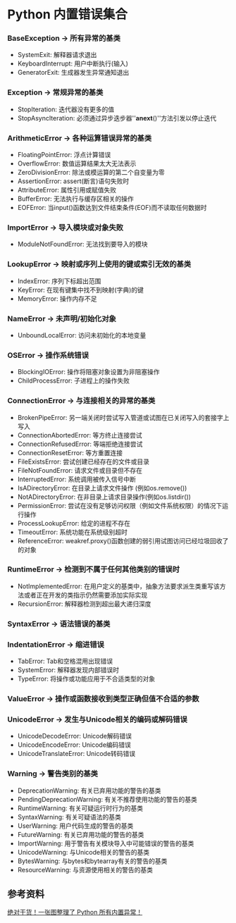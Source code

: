 # Python 内置错误集合

### BaseException -> 所有异常的基类
* SystemExit: 解释器请求退出   
* KeyboardInterrupt: 用户中断执行(输入)   
* GeneratorExit: 生成器发生异常通知退出   

### Exception -> 常规异常的基类
* StopIteration: 迭代器没有更多的值  
* StopAsyncIteration: 必须通过异步迭步器''__anext__()''方法引发以停止迭代   

### ArithmeticError -> 各种运算错误异常的基类
* FloatingPointError: 浮点计算错误   
* OverflowError: 数值运算结果太大无法表示   
* ZeroDivisionError: 除法或模运算的第二个自变量为零   
* AssertionError: assert(断言)语句失败时  
* AttributeError: 属性引用或赋值失败  
* BufferError: 无法执行与缓存区相关的操作  
* EOFError: 当input()函数达到文件结束条件(EOF)而不读取任何数据时

### ImportError -> 导入模块或对象失败
* ModuleNotFoundError: 无法找到要导入的模块

### LookupError -> 映射或序列上使用的键或索引无效的基类
* IndexError: 序列下标超出范围  
* KeyError: 在现有键集中找不到映射(字典)的键  
* MemoryError: 操作内存不足

### NameError -> 未声明/初始化对象
* UnboundLocalError: 访问未初始化的本地变量

### OSError -> 操作系统错误
* BlockingIOError: 操作将阻塞对象设置为非阻塞操作  
* ChildProcessError: 子进程上的操作失败

### ConnectionError -> 与连接相关的异常的基类
* BrokenPipeError: 另一端关闭时尝试写入管道或试图在已关闭写入的套接字上写入  
* ConnectionAbortedError: 等方终止连接尝试  
* ConnectionRefusedError: 等端拒绝连接尝试  
* ConnectionResetError: 等方重置连接  
* FileExistsError: 尝试创建已经存在的文件或目录  
* FileNotFoundError: 请求文件或目录但不存在  
* InterruptedError: 系统调用被传入信号中断  
* IsADirectoryError: 在目录上请求文件操作 (例如os.remove())  
* NotADirectoryError: 在非目录上请求目录操作(例如os.listdir())  
* PermissionError: 尝试在没有足够访问权限（例如文件系统权限）的情况下运行操作  
* ProcessLookupError: 给定的进程不存在  
* TimeoutError: 系统功能在系统级别超时  
* ReferenceError: weakref.proxy()函数创建的弱引用试图访问已经垃圾回收了的对象

### RuntimeError -> 检测到不属于任何其他类别的错误时
* NotImplementedError: 在用户定义的基类中，抽象方法要求派生类重写该方法或者正在开发的类指示仍然需要添加实际实现  
* RecursionError: 解释器检测到超出最大递归深度

### SyntaxError -> 语法错误的基类

### IndentationError -> 缩进错误
* TabError: Tab和空格混用出现错误  
* SystemError: 解释器发现内部错误时  
* TypeError: 将操作或功能应用于不合适类型的对象

### ValueError -> 操作或函数接收到类型正确但值不合适的参数

### UnicodeError -> 发生与Unicode相关的编码或解码错误
* UnicodeDecodeError: Unicode解码错误  
* UnicodeEncodeError: Unicode编码错误  
* UnicodeTranslateError: Unicode转码错误

### Warning -> 警告类别的基类
* DeprecationWarning: 有关已弃用功能的警告的基类  
* PendingDeprecationWarning: 有关不推荐使用功能的警告的基类  
* RuntimeWarning: 有关可疑运行时行为的基类  
* SyntaxWarning: 有关可疑语法的基类
* UserWarning: 用户代码生成的警告的基类  
* FutureWarning: 有关已弃用功能的警告的基类  
* ImportWarning: 用于警告有关模块导入中可能错误的警告的基类  
* UnicodeWarning: 与Unicode相关的警告的基类  
* BytesWarning: 与bytes和bytearray有关的警告的基类  
* ResourceWarning: 与资源使用相关的警告的基类

## 参考资料
[绝对干货！一张图整理了 Python 所有内置异常！](https://blog.csdn.net/weixin_44275820/article/details/107779407?utm_medium=distribute.pc_category.none-task-blog-hot-1.nonecase&depth_1-utm_source=distribute.pc_category.none-task-blog-hot-1.nonecase&request_id=)
